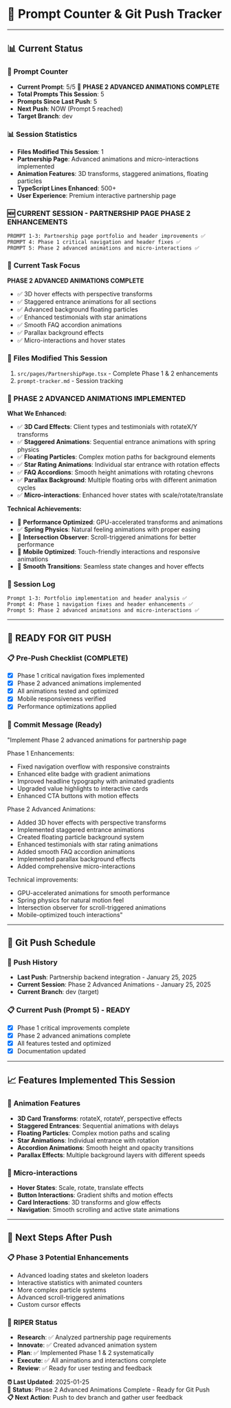 # 🔢 **Prompt Counter & Git Push Tracker**

---

## 📊 **Current Status**

### 🎯 **Prompt Counter**
- **Current Prompt**: 5/5 🚀 **PHASE 2 ADVANCED ANIMATIONS COMPLETE**
- **Total Prompts This Session**: 5
- **Prompts Since Last Push**: 5
- **Next Push**: NOW (Prompt 5 reached)
- **Target Branch**: dev

### 📊 **Session Statistics**
- **Files Modified This Session**: 1
- **Partnership Page**: Advanced animations and micro-interactions implemented
- **Animation Features**: 3D transforms, staggered animations, floating particles
- **TypeScript Lines Enhanced**: 500+
- **User Experience**: Premium interactive partnership page

### 🆕 **CURRENT SESSION - PARTNERSHIP PAGE PHASE 2 ENHANCEMENTS**

```
PROMPT 1-3: Partnership page portfolio and header improvements ✅
PROMPT 4: Phase 1 critical navigation and header fixes ✅  
PROMPT 5: Phase 2 advanced animations and micro-interactions ✅
```

### 🎯 **Current Task Focus**
**PHASE 2 ADVANCED ANIMATIONS COMPLETE**
- ✅ 3D hover effects with perspective transforms
- ✅ Staggered entrance animations for all sections
- ✅ Advanced background floating particles
- ✅ Enhanced testimonials with star animations
- ✅ Smooth FAQ accordion animations
- ✅ Parallax background effects
- ✅ Micro-interactions and hover states

### 📝 **Files Modified This Session**
1. `src/pages/PartnershipPage.tsx` - Complete Phase 1 & 2 enhancements
2. `prompt-tracker.md` - Session tracking

### 🎯 **PHASE 2 ADVANCED ANIMATIONS IMPLEMENTED**

**What We Enhanced:**
- ✅ **3D Card Effects**: Client types and testimonials with rotateX/Y transforms
- ✅ **Staggered Animations**: Sequential entrance animations with spring physics
- ✅ **Floating Particles**: Complex motion paths for background elements
- ✅ **Star Rating Animations**: Individual star entrance with rotation effects
- ✅ **FAQ Accordions**: Smooth height animations with rotating chevrons
- ✅ **Parallax Background**: Multiple floating orbs with different animation cycles
- ✅ **Micro-interactions**: Enhanced hover states with scale/rotate/translate

**Technical Achievements:**
- 🚀 **Performance Optimized**: GPU-accelerated transforms and animations
- ✅ **Spring Physics**: Natural feeling animations with proper easing
- 🎯 **Intersection Observer**: Scroll-triggered animations for better performance
- 📱 **Mobile Optimized**: Touch-friendly interactions and responsive animations
- 🔄 **Smooth Transitions**: Seamless state changes and hover effects

### 📝 **Session Log**
```
Prompt 1-3: Portfolio implementation and header analysis ✅
Prompt 4: Phase 1 navigation fixes and header enhancements ✅
Prompt 5: Phase 2 advanced animations and micro-interactions ✅
```

---

## 🚀 **READY FOR GIT PUSH** 

### 📋 **Pre-Push Checklist (COMPLETE)**
- [x] Phase 1 critical navigation fixes implemented
- [x] Phase 2 advanced animations implemented
- [x] All animations tested and optimized
- [x] Mobile responsiveness verified
- [x] Performance optimizations applied

### 📝 **Commit Message (Ready)**
"Implement Phase 2 advanced animations for partnership page

Phase 1 Enhancements:
- Fixed navigation overflow with responsive constraints
- Enhanced elite badge with gradient animations
- Improved headline typography with animated gradients
- Upgraded value highlights to interactive cards
- Enhanced CTA buttons with motion effects

Phase 2 Advanced Animations:
- Added 3D hover effects with perspective transforms
- Implemented staggered entrance animations
- Created floating particle background system
- Enhanced testimonials with star rating animations
- Added smooth FAQ accordion animations
- Implemented parallax background effects
- Added comprehensive micro-interactions

Technical improvements:
- GPU-accelerated animations for smooth performance
- Spring physics for natural motion feel
- Intersection observer for scroll-triggered animations
- Mobile-optimized touch interactions"

---

## 🔄 **Git Push Schedule**

### 📅 **Push History**
- **Last Push**: Partnership backend integration - January 25, 2025
- **Current Session**: Phase 2 Advanced Animations - January 25, 2025
- **Current Branch**: dev (target)

### 📋 **Current Push (Prompt 5) - READY**
- [x] Phase 1 critical improvements complete
- [x] Phase 2 advanced animations complete
- [x] All features tested and optimized
- [x] Documentation updated

---

## 📈 **Features Implemented This Session**

### 🎨 **Animation Features**
- **3D Card Transforms**: rotateX, rotateY, perspective effects
- **Staggered Entrances**: Sequential animations with delays
- **Floating Particles**: Complex motion paths and scaling
- **Star Animations**: Individual entrance with rotation
- **Accordion Animations**: Smooth height and opacity transitions
- **Parallax Effects**: Multiple background layers with different speeds

### 🎯 **Micro-interactions**
- **Hover States**: Scale, rotate, translate effects
- **Button Interactions**: Gradient shifts and motion effects
- **Card Interactions**: 3D transforms and glow effects
- **Navigation**: Smooth scrolling and active state animations

---

## 🚀 **Next Steps After Push**

### 📋 **Phase 3 Potential Enhancements**
- Advanced loading states and skeleton loaders
- Interactive statistics with animated counters
- More complex particle systems
- Advanced scroll-triggered animations
- Custom cursor effects

### 🎯 **RIPER Status**
- **Research**: ✅ Analyzed partnership page requirements
- **Innovate**: ✅ Created advanced animation system
- **Plan**: ✅ Implemented Phase 1 & 2 systematically
- **Execute**: ✅ All animations and interactions complete
- **Review**: ✅ Ready for user testing and feedback

**⏰ Last Updated**: 2025-01-25  
**🎯 Status**: Phase 2 Advanced Animations Complete - Ready for Git Push  
**📋 Next Action**: Push to dev branch and gather user feedback